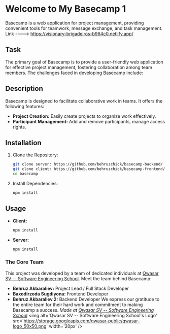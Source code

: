 # Welcome to My Basecamp 1
Basecamp is a web application for project management, providing convenient tools for teamwork, message exchange, and task management.
Link ----> https://visionary-brigadeiros-b964c0.netlify.app/
## Task
The primary goal of Basecamp is to provide a user-friendly web application for effective project management, fostering collaboration among team members. The challenges faced in developing Basecamp include:
## Description
Basecamp is designed to facilitate collaborative work in teams. It offers the following features:
- **Project Creation:** Easily create projects to organize work effectively.
- **Participant Management:** Add and remove participants, manage access rights.
## Installation
1. Clone the Repository:
    ```bash
    git clone server: https://github.com/behruzchick/basecamp-backend/
    git clone client: https://github.com/behruzchick/basecamp-frontend/
    cd basecamp
    ```
2. Install Dependencies:
    ```bash
    npm install
    ```

## Usage
- **Client:**
    ```bash
    npm install
    ```
- **Server:**
    ```bash
    npm install
    ```
### The Core Team
This project was developed by  a team of dedicated individuals at [Qwasar SV -- Software Engineering School](https://qwasar.io). Meet the team behind Basecamp:
- **Behruz Akbaraliev:** Project Lead / Full Stack Developer
- **Baxodirzoda Sugdiyona:** Frontend Developer 
- **Behruz Akbaraliev 2:** Backend Developer
We express our gratitude to the entire team for their hard work and commitment to making Basecamp a success.
<span><i>Made at <a href='https://qwasar.io'>Qwasar SV -- Software Engineering School</a></i></span>
<span><img alt='Qwasar SV -- Software Engineering School's Logo' src='https://storage.googleapis.com/qwasar-public/qwasar-logo_50x50.png' width='20px' /></span>
